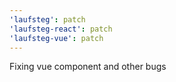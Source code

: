 ```yaml
---
'laufsteg': patch
'laufsteg-react': patch
'laufsteg-vue': patch
---
```


Fixing vue component and other bugs
